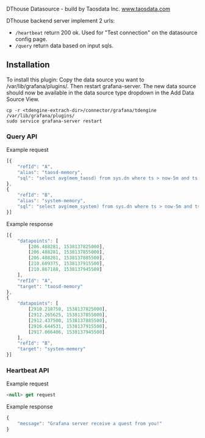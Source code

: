 DThouse Datasource - build by Taosdata Inc. www.taosdata.com

DThouse backend server implement 2 urls:

 * `/heartbeat` return 200 ok. Used for "Test connection" on the datasource config page.
 * `/query` return data based on input sqls.

## Installation

To install this plugin:
Copy the data source you want to /var/lib/grafana/plugins/. Then restart grafana-server. The new data source should now be available in the data source type dropdown in the Add Data Source View.

```
cp -r <tdengine-extrach-dir>/connector/grafana/tdengine /var/lib/grafana/plugins/
sudo service grafana-server restart
```

### Query API

Example request
``` javascript
[{
	"refId": "A",
	"alias": "taosd-memory",
	"sql": "select avg(mem_taosd) from sys.dn where ts > now-5m and ts < now interval(500a)"
},
{
	"refId": "B",
	"alias": "system-memory",
	"sql": "select avg(mem_system) from sys.dn where ts > now-5m and ts < now interval(500a)"
}]
```

Example response
``` javascript
[{
	"datapoints": [
		[206.488281, 1538137825000],
		[206.488281, 1538137855000],
		[206.488281, 1538137885500],
		[210.609375, 1538137915500],
		[210.867188, 1538137945500]
	],
	"refId": "A",
	"target": "taosd-memory"
},
{
	"datapoints": [
		[2910.218750, 1538137825000],
		[2912.265625, 1538137855000],
		[2912.437500, 1538137885500],
		[2916.644531, 1538137915500],
		[2917.066406, 1538137945500]
	],
	"refId": "B",
	"target": "system-memory"
}]
```

### Heartbeat API

Example request
``` javascript
<null> get request
```

Example response
``` javascript   
{
	"message": "Grafana server receive a quest from you!"
}
```
